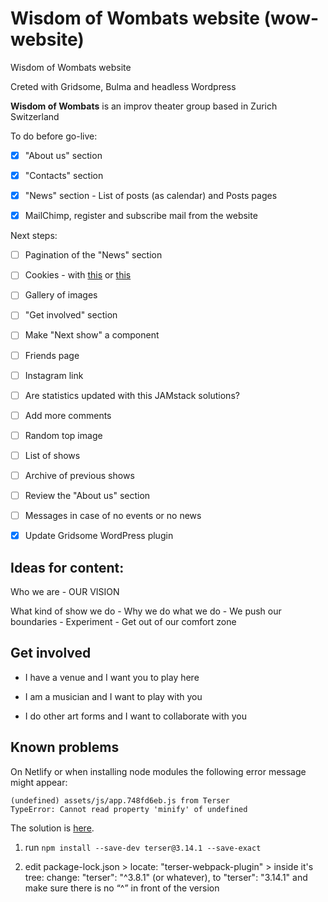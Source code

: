 # Wisdom of Wombats website (wow-website)

Wisdom of Wombats website

Creted with Gridsome, Bulma and headless Wordpress

**Wisdom of Wombats** is an improv theater group based in Zurich Switzerland

To do before go-live:

- [x] "About us" section

- [x] "Contacts" section

- [x] "News" section - List of posts (as calendar) and Posts pages

- [x] MailChimp, register and subscribe mail from the website

Next steps:

- [ ] Pagination of the "News" section

- [ ] Cookies - with [this](https://github.com/apertureless/vue-cookie-law) or [this](https://github.com/promosis/vue-cookie-accept-decline)

- [ ] Gallery of images

- [ ] "Get involved" section

- [ ] Make "Next show" a component

- [ ] Friends page

- [ ] Instagram link

- [ ] Are statistics updated with this JAMstack solutions?

- [ ] Add more comments

- [ ] Random top image

- [ ] List of shows

- [ ] Archive of previous shows

- [ ] Review the "About us" section

- [ ] Messages in case of no events or no news

- [x] Update Gridsome WordPress plugin

## Ideas for content:

Who we are - OUR VISION

What kind of show we do - Why we do what we do - We push our boundaries - Experiment - Get out of our comfort zone

## Get involved

- I have a venue and I want you to play here

- I am a musician and I want to play with you

- I do other art forms and I want to collaborate with you

## Known problems

On Netlify or when installing node modules the following error message might appear:

```
(undefined) assets/js/app.748fd6eb.js from Terser
TypeError: Cannot read property 'minify' of undefined
```

The solution is [here](https://github.com/webpack-contrib/terser-webpack-plugin/issues/66#issuecomment-460083623).

1. run ```npm install --save-dev terser@3.14.1 --save-exact```

2. edit package-lock.json > locate: "terser-webpack-plugin" > inside it's tree: change: "terser": "^3.8.1" (or whatever), to "terser": "3.14.1" and make sure there is no “^” in front of the version